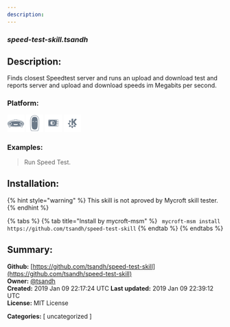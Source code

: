 ```yaml
---
description: 
---
```


### _speed-test-skill.tsandh_  
## Description:  
Finds closest Speedtest server and runs an upload and download test and reports
server and upload and download speeds im Megabits per second.  
  
  
### Platform:  
 ![Mark I](../.gitbook/assets/mark-1-icon.png)  ![Mark II](../.gitbook/assets/mark-2-icon.png)  ![Picroft](../.gitbook/assets/picroft-icon.png)  ![plasmoid](../.gitbook/assets/kde.png)   
### Examples:  
> Run Speed Test.  
  
## Installation:  
{% hint style="warning" %}
This skill is not aproved by Mycroft skill tester.
{% endhint %}
    
{% tabs %}
{% tab title="Install by mycroft-msm" %}
``` mycroft-msm install https://github.com/tsandh/speed-test-skill```
{% endtab %}
  {% endtabs %}
    
## Summary:  
**Github:** [https://github.com/tsandh/speed-test-skill](https://github.com/tsandh/speed-test-skill)  
**Owner:** [@tsandh](https://github.com/tsandh)  
**Created:** 2019 Jan 09 22:17:24 UTC  **Last updated:** 2019 Jan 09 22:39:12 UTC  
**License:** MIT License  
  
**Categories:** [ uncategorized ]   
